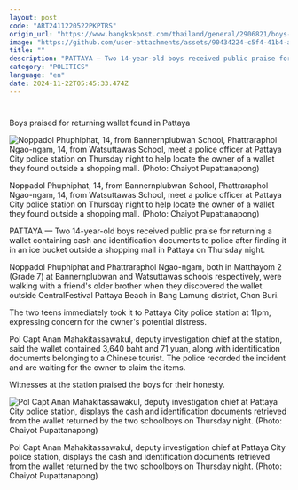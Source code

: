```yaml
---
layout: post
code: "ART2411220522PKPTRS"
origin_url: "https://www.bangkokpost.com/thailand/general/2906821/boys-praised-for-returning-wallet-found-in-pattaya"
image: "https://github.com/user-attachments/assets/90434224-c5f4-41b4-a2c4-a00eca0b0b90"
title: ""
description: "PATTAYA — Two 14-year-old boys received public praise for returning a wallet containing cash and identification documents to police after finding it in an ice bucket outside a shopping mall in Pattaya on Thursday night."
category: "POLITICS"
language: "en"
date: 2024-11-22T05:45:33.474Z
---
```


# 

Boys praised for returning wallet found in Pattaya

![Noppadol Phuphiphat, 14, from Bannernplubwan School, Phattraraphol Ngao-ngam, 14, from Watsuttawas School, meet a police officer at Pattaya City police station on Thursday night to help locate the owner of a wallet they found outside a shopping mall. (Photo: Chaiyot Pupattanapong)](https://github.com/user-attachments/assets/2a5da24a-eed5-4161-a222-41acecb765da)

Noppadol Phuphiphat, 14, from Bannernplubwan School, Phattraraphol Ngao-ngam, 14, from Watsuttawas School, meet a police officer at Pattaya City police station on Thursday night to help locate the owner of a wallet they found outside a shopping mall. (Photo: Chaiyot Pupattanapong)

PATTAYA — Two 14-year-old boys received public praise for returning a wallet containing cash and identification documents to police after finding it in an ice bucket outside a shopping mall in Pattaya on Thursday night.

Noppadol Phuphiphat and Phattraraphol Ngao-ngam, both in Matthayom 2 (Grade 7) at Bannernplubwan and Watsuttawas schools respectively, were walking with a friend's older brother when they discovered the wallet outside CentralFestival Pattaya Beach in Bang Lamung district, Chon Buri.

The two teens immediately took it to Pattaya City police station at 11pm, expressing concern for the owner's potential distress.

Pol Capt Anan Mahakitassawakul, deputy investigation chief at the station, said the wallet contained 3,640 baht and 71 yuan, along with identification documents belonging to a Chinese tourist. The police recorded the incident and are waiting for the owner to claim the items.

Witnesses at the station praised the boys for their honesty.

![Pol Capt Anan Mahakitassawakul, deputy investigation chief at Pattaya City police station, displays the cash and identification documents retrieved from the wallet returned by the two schoolboys on Thursday night. (Photo: Chaiyot Pupattanapong)](https://github.com/user-attachments/assets/6afd9ace-e2b8-4a76-b183-21fdd87a1e6a)

Pol Capt Anan Mahakitassawakul, deputy investigation chief at Pattaya City police station, displays the cash and identification documents retrieved from the wallet returned by the two schoolboys on Thursday night. (Photo: Chaiyot Pupattanapong)